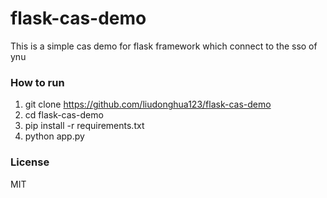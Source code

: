 # flask-cas-demo
This is a simple cas demo for flask framework which connect to the sso of ynu

### How to run
1. git clone https://github.com/liudonghua123/flask-cas-demo
2. cd flask-cas-demo
3. pip install -r requirements.txt
4. python app.py

### License
MIT
